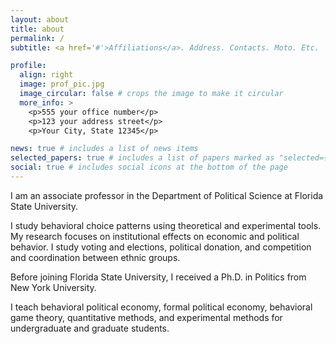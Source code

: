 ```yaml
---
layout: about
title: about
permalink: /
subtitle: <a href='#'>Affiliations</a>. Address. Contacts. Moto. Etc.

profile:
  align: right
  image: prof_pic.jpg
  image_circular: false # crops the image to make it circular
  more_info: >
    <p>555 your office number</p>
    <p>123 your address street</p>
    <p>Your City, State 12345</p>

news: true # includes a list of news items
selected_papers: true # includes a list of papers marked as "selected={true}"
social: true # includes social icons at the bottom of the page
---
```


I am an associate professor in the Department of Political Science at Florida State University. 

I study behavioral choice patterns using theoretical and experimental tools. My research focuses on institutional effects on economic and political behavior. I study voting and elections, political donation, and competition and coordination between ethnic groups. 

Before joining Florida State University, I received a Ph.D. in Politics from New York University. 

I teach behavioral political economy, formal political economy, behavioral game theory, quantitative methods, and experimental methods for undergraduate and graduate students.
